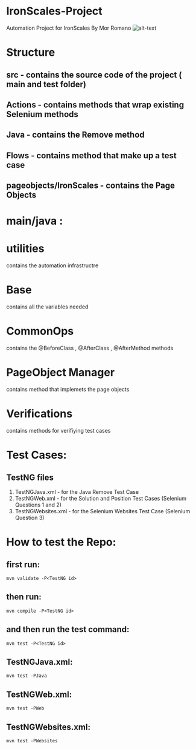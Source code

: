 # IronScales-Project
Automation Project for IronScales By Mor Romano                         ![alt-text](https://ironscales.com/hs-fs/hubfs/Icons%20and%20Logos/ironscales_logo_rectangle_2021.png?width=315&height=114&name=ironscales_logo_rectangle_2021.png)

# Structure
## src - contains the source code of the project ( main and test folder)
## Actions - contains methods that wrap existing Selenium methods
## Java - contains the Remove method
## Flows - contains method that make up a test case
## pageobjects/IronScales - contains the Page Objects

# main/java :

# utilities
contains the automation infrastructre

# Base
contains all the variables needed

# CommonOps
contains the @BeforeClass , @AfterClass , @AfterMethod methods

# PageObject Manager
contains method that implemets the page objects

# Verifications
contains methods for verifiying test cases

# Test Cases: 

## TestNG files
1. TestNGJava.xml - for the Java Remove Test Case
2. TestNGWeb.xml - for the Solution and Position Test Cases (Selenium Questions 1 and 2)
3. TestNGWebsites.xml - for the Selenium Websites Test Case (Selenium Question 3)

# How to test the Repo:
## first run:
`
mvn validate -P<TestNG id>
`
## then run:
`
mvn compile -P<TestNG id>
`
## and then run the test command:
`
mvn test -P<TestNG id>
`

## TestNGJava.xml:

`
mvn test -PJava
`

## TestNGWeb.xml:

`
mvn test -PWeb
`

## TestNGWebsites.xml:

`
mvn test -PWebsites
`

